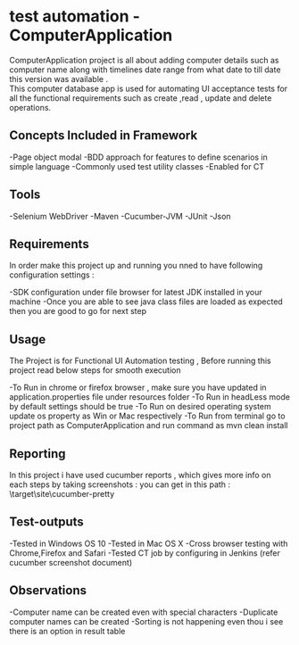 
# test automation - ComputerApplication

 ComputerApplication project is all about adding computer details such as computer name along with timelines date range from what date to till date this version was available .  
 This computer database app is used for automating UI acceptance tests for all the functional requirements such as create ,read , update and delete operations.

## Concepts Included in Framework

-Page object modal
-BDD approach for features to define scenarios in simple language 
-Commonly used test utility classes
-Enabled for CT 

## Tools

-Selenium WebDriver
-Maven
-Cucumber-JVM
-JUnit
-Json

## Requirements

In order make this project up and running you nned to have following configuration settings :

 -SDK configuration under file browser for latest JDK installed in your machine
 -Once you are able to see java class files are loaded as expected then you are good to go for next step

## Usage

The Project is for Functional UI Automation testing , Before running this project read below steps for smooth execution

-To Run in chrome or firefox browser , make sure you have updated in application.properties file under resources folder
-To Run in headLess mode by default settings should be true 
-To Run on desired operating system update os property as Win or Mac respectively
-To Run from terminal go to project path as ComputerApplication and run command as mvn clean install


## Reporting

In this project i have used cucumber reports , which gives more info on each steps by taking screenshots :
you can get in this path : \target\site\cucumber-pretty

## Test-outputs 

-Tested in Windows OS 10
-Tested in Mac OS X
-Cross browser testing with Chrome,Firefox and Safari
-Tested CT job by configuring in Jenkins (refer cucumber screenshot document)

## Observations

 -Computer name can be created even with special characters
 -Duplicate computer names can be created
 -Sorting is not happening even thou i see there is an option in result table







